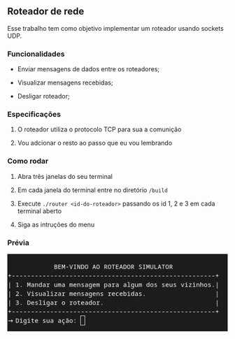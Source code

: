 ## Roteador de rede

Esse trabalho tem como objetivo implementar um roteador usando sockets UDP.

### Funcionalidades

- Enviar mensagens de dados entre os roteadores;

- Visualizar mensagens recebidas;

- Desligar roteador;

### Especificações

1. O roteador utiliza o protocolo TCP para sua a comunição

2. Vou adcionar o resto ao passo que eu vou lembrando

### Como rodar

1. Abra três janelas do seu terminal

2. Em cada janela do terminal entre no diretório `/build`

3. Execute `./router <id-do-roteador>` passando os id 1, 2 e 3
em cada terminal aberto

4. Siga as intruções do menu

### Prévia

![](./preview.png)
